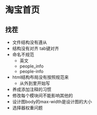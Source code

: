 # 淘宝首页

## 找茬
- 文件结构没有遵从 
- 结构没有对齐 tab键对齐
- 命名不规范
	- 英文
	- people_info
	- people-info
- html结构布局没有按照规范来
	- 从外到里开始写
- 养成添加注释的习惯
- 修改每个模块间不能影响其他的
- 设计图body的max-width是设计图的大小
- 选择器权重问题
